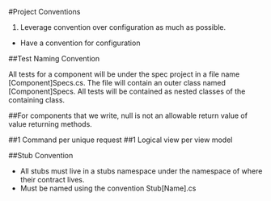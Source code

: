 ﻿#Project Conventions

1. Leverage convention over configuration as much as possible.
  * Have a convention for configuration

##Test Naming Convention

All tests for a component will be under the spec project in a file name [Component]Specs.cs. The file will contain an outer class named [Component]Specs. All tests will be contained as nested classes of the containing class.

##For components that we write, null is not an allowable return value of value returning methods.

##1 Command per unique request
##1 Logical view per view model

##Stub Convention
  * All stubs must live in a stubs namespace under the namespace of where their contract lives.
  * Must be named using the convention Stub[Name].cs
